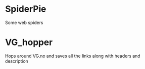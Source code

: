 # SpiderPie
Some web spiders

# VG_hopper
Hops around VG.no and saves all the links along with headers and description

